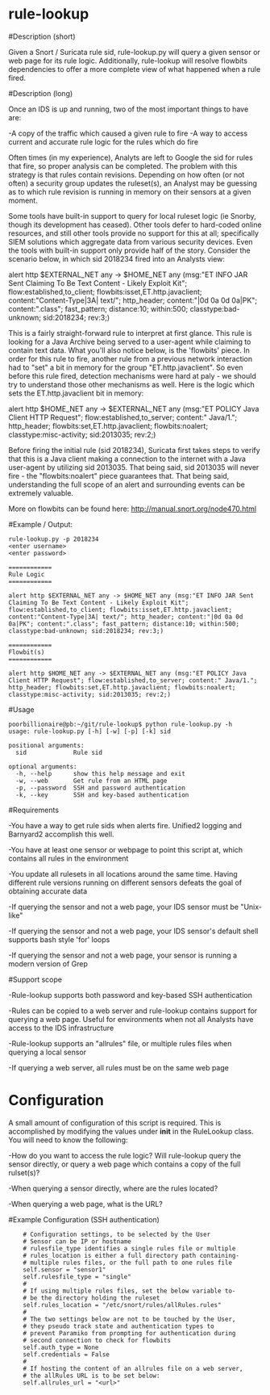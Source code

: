 # rule-lookup

#Description (short)

Given a Snort / Suricata rule sid, rule-lookup.py will query a given sensor or web page for its rule logic. Additionally, rule-lookup will resolve flowbits dependencies to offer a more complete view of what happened when a rule fired.

#Description (long)

Once an IDS is up and running, two of the most important things to have are:

-A copy of the traffic which caused a given rule to fire
-A way to access current and accurate rule logic for the rules which do fire

Often times (in my experience), Analyts are left to Google the sid for rules that fire, so proper analysis can be completed. The problem with this strategy is that rules contain revisions. Depending on how often (or not often) a security group updates the ruleset(s), an Analyst may be guessing as to which rule revision is running in memory on their sensors at a given moment.

Some tools have built-in support to query for local ruleset logic (ie Snorby, though its development has ceased). Other tools defer to hard-coded online resources, and still other tools provide no support for this at all; specifically SIEM solutions which aggregate data from various security devices. Even the tools with built-in support only provide half of the story. Consider the scenario below, in which sid 2018234 fired into an Analysts view:

alert http $EXTERNAL_NET any -> $HOME_NET any (msg:"ET INFO JAR Sent Claiming To Be Text Content - Likely Exploit Kit"; flow:established,to_client; flowbits:isset,ET.http.javaclient; content:"Content-Type|3A| text/"; http_header; content:"|0d 0a 0d 0a|PK"; content:".class"; fast_pattern; distance:10; within:500; classtype:bad-unknown; sid:2018234; rev:3;)

This is a fairly straight-forward rule to interpret at first glance. This rule is looking for a Java Archive being served to a user-agent while claiming to contain text data. What you'll also notice below, is the 'flowbits' piece. In order for this rule to fire, another rule from a previous network interaction had to "set" a bit in memory for the group "ET.http.javaclient". So even before this rule fired, detection mechanisms were hard at paly - we should try to understand those other mechanisms as well. Here is the logic which sets the ET.http.javaclient bit in memory:

alert http $HOME_NET any -> $EXTERNAL_NET any (msg:"ET POLICY Java Client HTTP Request"; flow:established,to_server; content:" Java/1."; http_header; flowbits:set,ET.http.javaclient; flowbits:noalert; classtype:misc-activity; sid:2013035; rev:2;)

Before firing the initial rule (sid 2018234), Suricata first takes steps to verify that this is a Java client making a connection to the internet with a Java user-agent by utilizing sid 2013035. That being said, sid 2013035 will never fire - the "flowbits:noalert" piece guarantees that. That being said, understanding the full scope of an alert and surrounding events can be extremely valuable. 

More on flowbits can be found here: http://manual.snort.org/node470.html

#Example / Output:

```
rule-lookup.py -p 2018234
<enter username>
<enter password>

============
Rule Logic
============

alert http $EXTERNAL_NET any -> $HOME_NET any (msg:"ET INFO JAR Sent Claiming To Be Text Content - Likely Exploit Kit"; flow:established,to_client; flowbits:isset,ET.http.javaclient; content:"Content-Type|3A| text/"; http_header; content:"|0d 0a 0d 0a|PK"; content:".class"; fast_pattern; distance:10; within:500; classtype:bad-unknown; sid:2018234; rev:3;)

============
Flowbit(s)
============

alert http $HOME_NET any -> $EXTERNAL_NET any (msg:"ET POLICY Java Client HTTP Request"; flow:established,to_server; content:" Java/1."; http_header; flowbits:set,ET.http.javaclient; flowbits:noalert; classtype:misc-activity; sid:2013035; rev:2;)
```

#Usage

```
poorbillionaire@pb:~/git/rule-lookup$ python rule-lookup.py -h
usage: rule-lookup.py [-h] [-w] [-p] [-k] sid

positional arguments:
  sid             Rule sid

optional arguments:
  -h, --help      show this help message and exit
  -w, --web       Get rule from an HTML page
  -p, --password  SSH and password authentication
  -k, --key       SSH and key-based authentication
```

#Requirements

-You have a way to get rule sids when alerts fire. Unified2 logging and Barnyard2 accomplish this well.


-You have at least one sensor or webpage to point this script at, which contains all rules in the environment

-You update all rulesets in all locations around the same time. Having different rule versions running on different sensors defeats the goal of obtaining accurate data

-If querying the sensor and not a web page, your IDS sensor must be "Unix-like"

-If querying the sensor and not a web page, your IDS sensor's default shell supports bash style 'for' loops

-If querying the sensor and not a web page, your sensor is running a modern version of Grep

#Support scope

-Rule-lookup supports both password and key-based SSH authentication

-Rules can be copied to a web server and rule-lookup contains support for querying a web page. Useful for environments when not all Analysts have access to the IDS infrastructure

-Rule-lookup supports an "allrules" file, or multiple rules files when querying a local sensor

-If querying a web server, all rules must be on the same web page

# Configuration

A small amount of configuration of this script is required. This is accomplished by modifying the values under __init__ in the RuleLookup class. You will need to know the following:

-How do you want to access the rule logic? Will rule-lookup query the sensor directly, or query a web page which contains a copy of the full rulset(s)?

-When querying a sensor directly, where are the rules located?

-When querying a web page, what is the URL?

#Example Configuration (SSH authentication)

        # Configuration settings, to be selected by the User
        # Sensor can be IP or hostname
        # rulesfile_type identifies a single rules file or multiple
        # rules_location is either a full directory path containing-
        # multiple rules files, or the full path to one rules file
        self.sensor = "sensor1"
        self.rulesfile_type = "single"
        #
        # If using multiple rules files, set the below variable to-
        # be the directory holding the ruleset
        self.rules_location = "/etc/snort/rules/allRules.rules"
        #
        # The two settings below are not to be touched by the User,
        # they pseudo track state and authentication types to
        # prevent Paramiko from prompting for authentication during 
        # second connection to check for flowbits 
        self.auth_type = None
        self.credentials = False
        #
        # If hosting the content of an allrules file on a web server,
        # the allRules URL is to be set below:
        self.allrules_url = "<url>"
        
        

